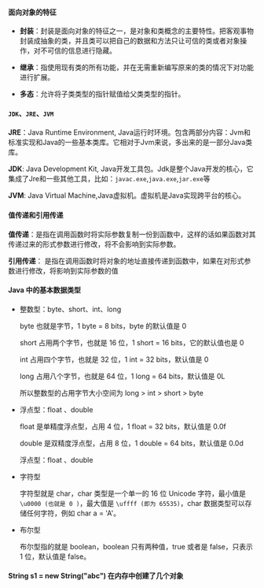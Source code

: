 #### 面向对象的特征

* **封装**：封装是面向对象的特征之一，是对象和类概念的主要特性。把客观事物封装成抽象的类，并且类可以把自己的数据和方法只让可信的类或者对象操作，对不可信的信息进行隐藏。

* **继承**：指使用现有类的所有功能，并在无需重新编写原来的类的情况下对功能进行扩展。

* **多态**：允许将子类类型的指针赋值给父类类型的指针。

  

#### `JDK`、`JRE`、`JVM`

**JRE**：Java Runtime Environment, Java运行时环境。包含两部分内容：Jvm和标准实现和Java的一些基本类库。它相对于Jvm来说，多出来的是一部分Java类库。

**JDK**:  Java Development Kit, Java开发工具包。Jdk是整个Java开发的核心，它集成了Jre和一些其他工具，比如：`javac.exe`,`java.exe`,`jar.exe`等

**JVM**: Java Virtual Machine,Java虚拟机。虚拟机是Java实现跨平台的核心。



#### 值传递和引用传递

**值传递**：是指在调用函数时将实际参数复制一份到函数中，这样的话如果函数对其传递过来的形式参数进行修改，将不会影响到实际参数。

**引用传递**： 是指在调用函数时将对象的地址直接传递到函数中，如果在对形式参数进行修改，将影响到实际参数的值



#### Java 中的基本数据类型

* 整数型：byte、short、int、long

   byte 也就是字节，1 byte = 8 bits，byte 的默认值是 0 

  short 占用两个字节，也就是 16 位，1 short = 16 bits，它的默认值也是 0 

  int 占用四个字节，也就是 32 位，1 int = 32 bits，默认值是 0

  long 占用八个字节，也就是 64 位，1 long = 64 bits，默认值是 0L

  所以整数型的占用字节大小空间为 long > int > short > byte

* 浮点型：float 、double

  float 是单精度浮点型，占用 4 位，1 float = 32 bits，默认值是 0.0f

  double 是双精度浮点型，占用 8 位，1 double = 64 bits，默认值是 0.0d

  浮点型：float 、double

- 字符型

  字符型就是 char，char 类型是一个单一的 16 位 Unicode 字符，最小值是 `\u0000 (也就是 0 )`，最大值是 `\uffff (即为 65535)`，char 数据类型可以存储任何字符，例如 char a = 'A'。

* 布尔型

  布尔型指的就是 boolean，boolean 只有两种值，true 或者是 false，只表示 1 位，默认值是 false。

  

#### String s1 = new String("abc") 在内存中创建了几个对象

